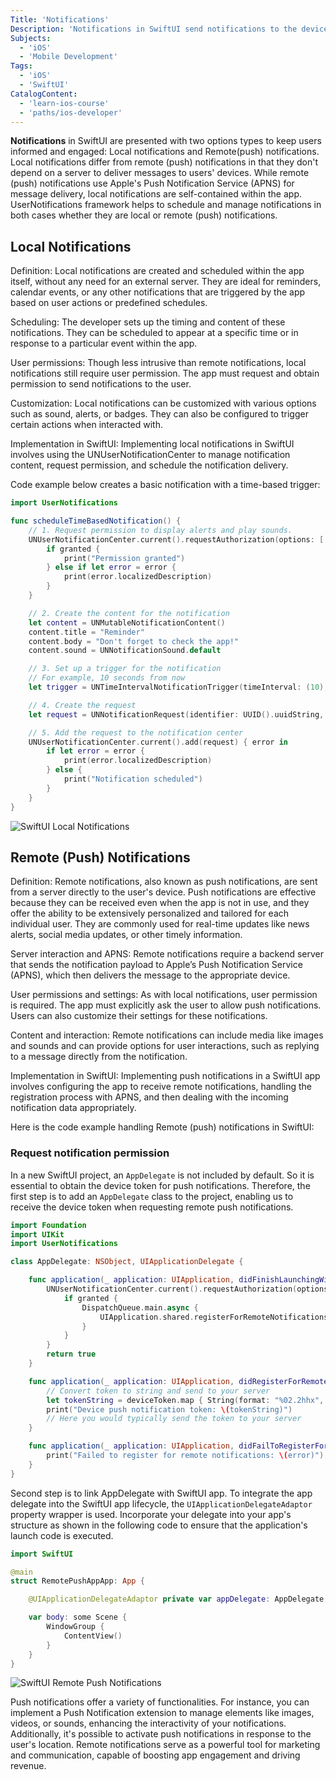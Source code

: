 ```yaml
---
Title: 'Notifications'
Description: 'Notifications in SwiftUI send notifications to the device either from a server or create them directly within an app.'
Subjects:
  - 'iOS'
  - 'Mobile Development'
Tags:
  - 'iOS'
  - 'SwiftUI'
CatalogContent:
  - 'learn-ios-course'
  - 'paths/ios-developer'
---
```


**Notifications** in SwiftUI are presented with two options types to keep users informed and engaged: Local notifications and Remote(push) notifications. Local notifications differ from remote (push) notifications in that they don't depend on a server to deliver messages to users' devices. While remote (push) notifications use Apple's Push Notification Service (APNS) for message delivery, local notifications are self-contained within the app.
UserNotifications framework helps to schedule and manage notifications in both cases whether they are local or remote (push) notifications.

## Local Notifications

Definition: Local notifications are created and scheduled within the app itself, without any need for an external server. They are ideal for reminders, calendar events, or any other notifications that are triggered by the app based on user actions or predefined schedules.

Scheduling: The developer sets up the timing and content of these notifications. They can be scheduled to appear at a specific time or in response to a particular event within the app.

User permissions: Though less intrusive than remote notifications, local notifications still require user permission. The app must request and obtain permission to send notifications to the user.

Customization: Local notifications can be customized with various options such as sound, alerts, or badges. They can also be configured to trigger certain actions when interacted with.

Implementation in SwiftUI: Implementing local notifications in SwiftUI involves using the UNUserNotificationCenter to manage notification content, request permission, and schedule the notification delivery.

Code example below creates a basic notification with a time-based trigger:

```swift
import UserNotifications

func scheduleTimeBasedNotification() {
    // 1. Request permission to display alerts and play sounds.
    UNUserNotificationCenter.current().requestAuthorization(options: [.alert, .sound]) { granted, error in
        if granted {
            print("Permission granted")
        } else if let error = error {
            print(error.localizedDescription)
        }
    }

    // 2. Create the content for the notification
    let content = UNMutableNotificationContent()
    content.title = "Reminder"
    content.body = "Don't forget to check the app!"
    content.sound = UNNotificationSound.default

    // 3. Set up a trigger for the notification
    // For example, 10 seconds from now
    let trigger = UNTimeIntervalNotificationTrigger(timeInterval: (10), repeats: false)

    // 4. Create the request
    let request = UNNotificationRequest(identifier: UUID().uuidString, content: content, trigger: trigger)

    // 5. Add the request to the notification center
    UNUserNotificationCenter.current().add(request) { error in
        if let error = error {
            print(error.localizedDescription)
        } else {
            print("Notification scheduled")
        }
    }
}

```

![SwiftUI Local Notifications](https://raw.githubusercontent.com/Codecademy/docs/main/media/swiftui-local-notifications.png)

## Remote (Push) Notifications

Definition: Remote notifications, also known as push notifications, are sent from a server directly to the user's device. Push notifications are effective because they can be received even when the app is not in use, and they offer the ability to be extensively personalized and tailored for each individual user. They are commonly used for real-time updates like news alerts, social media updates, or other timely information.

Server interaction and APNS: Remote notifications require a backend server that sends the notification payload to Apple’s Push Notification Service (APNS), which then delivers the message to the appropriate device.

User permissions and settings: As with local notifications, user permission is required. The app must explicitly ask the user to allow push notifications. Users can also customize their settings for these notifications.

Content and interaction: Remote notifications can include media like images and sounds and can provide options for user interactions, such as replying to a message directly from the notification.

Implementation in SwiftUI: Implementing push notifications in a SwiftUI app involves configuring the app to receive remote notifications, handling the registration process with APNS, and then dealing with the incoming notification data appropriately.

Here is the code example handling Remote (push) notifications in SwiftUI:

### Request notification permission

In a new SwiftUI project, an `AppDelegate` is not included by default. So it is essential to obtain the device token for push notifications. Therefore, the first step is to add an `AppDelegate` class to the project, enabling us to receive the device token when requesting remote push notifications.

```swift
import Foundation
import UIKit
import UserNotifications

class AppDelegate: NSObject, UIApplicationDelegate {

    func application(_ application: UIApplication, didFinishLaunchingWithOptions launchOptions: [UIApplication.LaunchOptionsKey: Any]?) -> Bool {
        UNUserNotificationCenter.current().requestAuthorization(options: [.alert, .badge, .sound]) { granted, error in
            if granted {
                DispatchQueue.main.async {
                    UIApplication.shared.registerForRemoteNotifications()
                }
            }
        }
        return true
    }

    func application(_ application: UIApplication, didRegisterForRemoteNotificationsWithDeviceToken deviceToken: Data) {
        // Convert token to string and send to your server
        let tokenString = deviceToken.map { String(format: "%02.2hhx", $0) }.joined()
        print("Device push notification token: \(tokenString)")
        // Here you would typically send the token to your server
    }

    func application(_ application: UIApplication, didFailToRegisterForRemoteNotificationsWithError error: Error) {
        print("Failed to register for remote notifications: \(error)")
    }
}

```

Second step is to link AppDelegate with SwiftUI app. To integrate the app delegate into the SwiftUI app lifecycle, the `UIApplicationDelegateAdaptor` property wrapper is used. Incorporate your delegate into your app's structure as shown in the following code to ensure that the application's launch code is executed.

```swift
import SwiftUI

@main
struct RemotePushAppApp: App {

    @UIApplicationDelegateAdaptor private var appDelegate: AppDelegate

    var body: some Scene {
        WindowGroup {
            ContentView()
        }
    }
}
```

![SwiftUI Remote Push Notifications](https://raw.githubusercontent.com/Codecademy/docs/main/media/swiftui-remote-push-notification.png)

Push notifications offer a variety of functionalities. For instance, you can implement a Push Notification extension to manage elements like images, videos, or sounds, enhancing the interactivity of your notifications. Additionally, it's possible to activate push notifications in response to the user's location. Remote notifications serve as a powerful tool for marketing and communication, capable of boosting app engagement and driving revenue.
